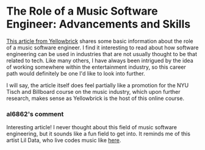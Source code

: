 # The Role of a Music Software Engineer: Advancements and Skills

[This article from Yellowbrick](https://www.yellowbrick.co/blog/music/the-role-of-a-music-software-engineer-advancements-and-skills) shares some basic information about the role of a music software engineer. I find it interesting to read about how software engineering can be used in industries that are not usually thought to be that related to tech. Like many others, I have always been intrigued by the idea of working somewhere within the entertainment industry, so this career path would definitely be one I'd like to look into further.

I will say, the article itself does feel partially like a promotion for the NYU Tisch and Billboard course on the music industry, which upon further research, makes sense as Yellowbrick is the host of this online course. 

### al6862's comment
Interesting article! I never thought about this field of music software engineering, but it sounds like a fun field to get into. It reminds me of this artist Lil Data, who live codes music like [here](https://www.youtube.com/watch?v=sNj-I2pZwX8&ab_channel=LilData).